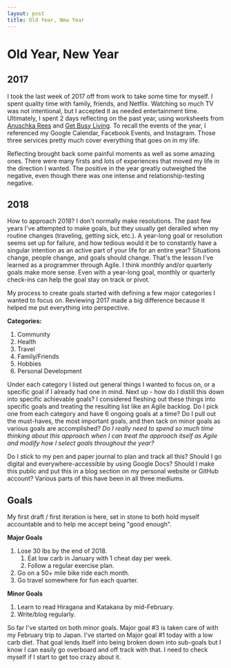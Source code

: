 ```yaml
---
layout: post
title: Old Year, New Year
---
```


# Old Year, New Year

## 2017

I took the last week of 2017 off from work to take some time for myself.  I spent quality time with family, friends, and Netflix.  Watching so much TV was not intentional, but I accepted it as needed entertainment time.  Ultimately, I spent 2 days reflecting on the past year, using worksheets from [Anuschka Rees](https://anuschkarees.com/blog/2017/12/28/your-year-in-review-2017/) and [Get Busy Living](http://getbusylivingblog.com/write-your-annual-review-plus-a-free-worksheet-to-help/).  To recall the events of the year, I referenced my Google Calendar, Facebook Events, and Instagram.  Those three services pretty much cover everything that goes on in my life.

Reflecting brought back some painful moments as well as some amazing ones.  There were many firsts and lots of experiences that moved my life in the direction I wanted.  The positive in the year greatly outweighed the negative, even though there was one intense and relationship-testing negative.

## 2018

How to approach 2018?  I don't normally make resolutions.  The past few years I've attempted to make goals, but they usually get derailed when my routine changes (traveling, getting sick, etc.).  A year-long goal or resolution seems set up for failure, and how tedious would it be to constantly have a singular intention as an active part of your life for an entire year?  Situations change, people change, and goals should change.  That's the lesson I've learned as a programmer through Agile.  I think monthly and/or quarterly goals make more sense.  Even with a year-long goal, monthly or quarterly check-ins can help the goal stay on track or pivot.

My process to create goals started with defining a few major categories I wanted to focus on.  Reviewing 2017 made a big difference because it helped me put everything into perspective.

**Categories:**

1. Community
2. Health
3. Travel
4. Family/Friends
5. Hobbies
6. Personal Development

Under each category I listed out general things I wanted to focus on, or a specific goal if I already had one in mind.  Next up - how do I distill this down into specific achievable goals?  I considered fleshing out these things into specific goals and treating the resulting list like an Agile backlog.  Do I pick one from each category and have 6 ongoing goals at a time?  Do I pull out the must-haves, the most important goals, and then tack on minor goals as various goals are accomplished?  *Do I really need to spend so much time thinking about this approach when I can treat the approach itself as Agile and modify how I select goals throughout the year?*

Do I stick to my pen and paper journal to plan and track all this?  Should I go digital and everywhere-accessible by using Google Docs?  Should I make this public and put this in a blog section on my personal website or GitHub account?  Various parts of this have been in all three mediums.

## Goals

My first draft / first iteration is here, set in stone to both hold myself accountable and to help me accept being "good enough".

**Major Goals**

1. Lose 30 lbs by the end of 2018.
    1. Eat low carb in January with 1 cheat day per week.
    2. Follow a regular exercise plan.
2. Go on a 50+ mile bike ride each month.
3. Go travel somewhere for fun each quarter.

**Minor Goals**

1. Learn to read Hiragana and Katakana by mid-February.
2. Write/blog regularly.

So far I've started on both minor goals.  Major goal #3 is taken care of with my February trip to Japan.  I've started on Major goal #1 today with a low carb diet.  That goal lends itself into being broken down into sub-goals but I know I can easily go overboard and off track with that.  I need to check myself if I start to get too crazy about it.
